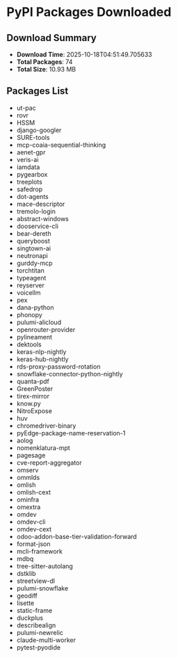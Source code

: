 # PyPI Packages Downloaded

## Download Summary
- **Download Time**: 2025-10-18T04:51:49.705633
- **Total Packages**: 74
- **Total Size**: 10.93 MB

## Packages List
- ut-pac
- rovr
- HSSM
- django-googler
- SURE-tools
- mcp-coaia-sequential-thinking
- aenet-gpr
- veris-ai
- iamdata
- pygearbox
- treeplots
- safedrop
- dot-agents
- mace-descriptor
- tremolo-login
- abstract-windows
- dooservice-cli
- bear-dereth
- queryboost
- singtown-ai
- neutronapi
- gurddy-mcp
- torchtitan
- typeagent
- reyserver
- voicellm
- pex
- dana-python
- phonopy
- pulumi-alicloud
- openrouter-provider
- pylineament
- dektools
- keras-nlp-nightly
- keras-hub-nightly
- rds-proxy-password-rotation
- snowflake-connector-python-nightly
- quanta-pdf
- GreenPoster
- tirex-mirror
- know.py
- NitroExpose
- huv
- chromedriver-binary
- pyEdge-package-name-reservation-1
- aolog
- nomenklatura-mpt
- pagesage
- cve-report-aggregator
- omserv
- ommlds
- omlish
- omlish-cext
- ominfra
- omextra
- omdev
- omdev-cli
- omdev-cext
- odoo-addon-base-tier-validation-forward
- format-json
- mcli-framework
- mdbq
- tree-sitter-autolang
- dstklib
- streetview-dl
- pulumi-snowflake
- geodiff
- lisette
- static-frame
- duckplus
- describealign
- pulumi-newrelic
- claude-multi-worker
- pytest-pyodide
